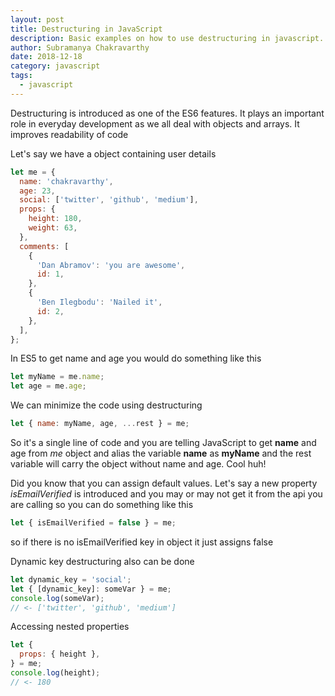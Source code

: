 ```yaml
---
layout: post
title: Destructuring in JavaScript
description: Basic examples on how to use destructuring in javascript.
author: Subramanya Chakravarthy
date: 2018-12-18
category: javascript
tags:
  - javascript
---
```


Destructuring is introduced as one of the ES6 features. It plays an important role in everyday development as we all deal with objects and arrays. It improves readability of code

Let's say we have a object containing user details

```js
let me = {
  name: 'chakravarthy',
  age: 23,
  social: ['twitter', 'github', 'medium'],
  props: {
    height: 180,
    weight: 63,
  },
  comments: [
    {
      'Dan Abramov': 'you are awesome',
      id: 1,
    },
    {
      'Ben Ilegbodu': 'Nailed it',
      id: 2,
    },
  ],
};
```

In ES5 to get name and age you would do something like this

```js
let myName = me.name;
let age = me.age;
```

We can minimize the code using destructuring

```js
let { name: myName, age, ...rest } = me;
```

So it's a single line of code and you are telling JavaScript to get **name** and age from _me_ object and alias the variable **name** as **myName** and the rest variable will carry the object without name and age. Cool huh!

Did you know that you can assign default values. Let's say a new property _isEmailVerified_ is introduced and you may or may not get it from the api you are calling so you can do something like this

```js
let { isEmailVerified = false } = me;
```

so if there is no isEmailVerified key in object it just assigns false

Dynamic key destructuring also can be done

```js
let dynamic_key = 'social';
let { [dynamic_key]: someVar } = me;
console.log(someVar);
// <- ['twitter', 'github', 'medium']
```

Accessing nested properties

```js
let {
  props: { height },
} = me;
console.log(height);
// <- 180
```
